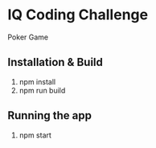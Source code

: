 # IQ Coding Challenge
Poker Game

## Installation & Build
1. npm install
2. npm run build

## Running the app
1. npm start
